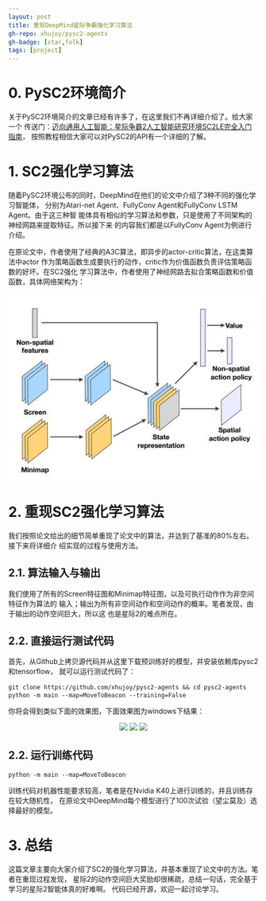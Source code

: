 ```yaml
---
layout: post
title: 重现DeepMind星际争霸强化学习算法
gh-repo: xhujoy/pysc2-agents
gh-badge: [star,folk]
tags: [project]
---
```


# 0. PySC2环境简介

关于PySC2环境简介的文章已经有许多了，在这里我们不再详细介绍了。给大家一个
传送门：[迈向通用人工智能：星际争霸2人工智能研究环境SC2LE完全入门指南](https://zhuanlan.zhihu.com/p/28434323)，
按照教程相信大家可以对PySC2的API有一个详细的了解。

# 1. SC2强化学习算法

随着PySC2环境公布的同时，DeepMind在他们的论文中介绍了3种不同的强化学习智能体，
分别为Atari-net Agent、FullyConv Agent和FullyConv LSTM Agent。由于这三种智
能体具有相似的学习算法和参数，只是使用了不同架构的神经网路来提取特征。所以接下来
的内容我们都是以FullyConv Agent为例进行介绍。

在原论文中，作者使用了经典的A3C算法，即异步的actor-critic算法，在这类算法中actor
作为策略函数生成要执行的动作，critic作为价值函数负责评估策略函数的好坏。在SC2强化
学习算法中，作者使用了神经网路去拟合策略函数和价值函数，具体网络架构为：

<div align="center">
  <img src="https://github.com/xhujoy/xhujoy.github.io/blob/master/img/pysc2-arch.jpg" width="600px">
</div>

# 2. 重现SC2强化学习算法

我们按照论文给出的细节简单重现了论文中的算法，并达到了基准的80%左右。接下来将详细介
绍实现的过程与使用方法。

## 2.1. 算法输入与输出

我们使用了所有的Screen特征图和Minimap特征图，以及可执行动作作为非空间特征作为算法的
输入；输出为所有非空间动作和空间动作的概率。笔者发现，由于输出的动作空间巨大，所以这
也是星际2的难点所在。

## 2.2. 直接运行测试代码

首先，从Github上拷贝源代码并从这里下载预训练好的模型，并安装依赖库pysc2和tensorflow，
就可以运行测试代码了：
```shell
git clone https://github.com/xhujoy/pysc2-agents && cd pysc2-agents
python -m main --map=MoveToBeacon --training=False
```
你将会得到类似下面的效果图，下面效果图为windows下结果：

<div align="center">
  <img src="https://github.com/xhujoy/pysc2-agents/blob/master/images/MoveToBeacon.gif" width="270px">
  <img src="https://github.com/xhujoy/pysc2-agents/blob/master/images/CollectMineralShards.gif" width="270px"/>
  <img src="https://github.com/xhujoy/pysc2-agents/blob/master/images/DefeatRoaches.gif" width="270px">
</div>

## 2.2. 运行训练代码

```shell
python -m main --map=MoveToBeacon
```
训练代码对机器性能要求较高，笔者是在Nvidia K40上进行训练的，并且训练存在较大随机性，
在原论文中DeepMind每个模型进行了100次试验（望尘莫及）选择最好的模型。

# 3. 总结

这篇文章主要向大家介绍了SC2的强化学习算法，并基本重现了论文中的方法。笔者在重现过程发现，
星际2的动作空间巨大奖励却很稀疏，总结一句话，完全基于学习的星际2智能体真的好难啊。
代码已经开源，欢迎一起讨论学习。
